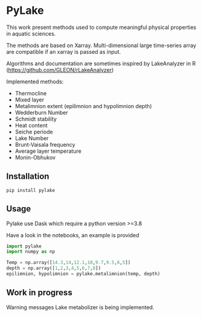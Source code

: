 # PyLake

This work present methods used to compute meaningful physical properties in aquatic sciences.

The methods are based on Xarray. 
Multi-dimensional large time-series array are compatible if an xarray is passed as input.

Algorithms and documentation are sometimes inspired by LakeAnalyzer in R (https://github.com/GLEON/rLakeAnalyzer)

Implemented methods:
* Thermocline
* Mixed layer
* Metalimnion extent (epilimnion and hypolimnion depth)
* Wedderburn Number
* Schmidt stability
* Heat content
* Seiche periode
* Lake Number
* Brunt-Vaisala frequency
* Average layer temperature
* Monin-Obhukov 

## Installation

`pip install pylake`

## Usage

Pylake use Dask which require a python version >=3.8

Have a look in the notebooks, an example is provided

```python
import pylake
import numpy as np

Temp = np.array([14.3,14,12.1,10,9.7,9.5,6,5])
depth = np.array([1,2,3,4,5,6,7,8])
epilimnion, hypolimnion = pylake.metalimnion(temp, depth)
```

 ## Work in progress
 Warning messages
 Lake metabolizer is being implemented. 
